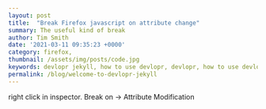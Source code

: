 ```yaml
---
layout: post
title:  "Break Firefox javascript on attribute change"
summary: The useful kind of break
author: Tim Smith
date: '2021-03-11 09:35:23 +0000'
category: firefox,
thumbnail: /assets/img/posts/code.jpg
keywords: devlopr jekyll, how to use devlopr, devlopr, how to use devlopr-jekyll, devlopr-jekyll tutorial,best jekyll themes
permalink: /blog/welcome-to-devlopr-jekyll
---
```


right click in inspector. Break on -> Attribute Modification